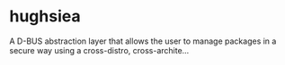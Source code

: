# hughsiea
A D-BUS abstraction layer that allows the user to manage packages in a secure way using a cross-distro, cross-archite…
